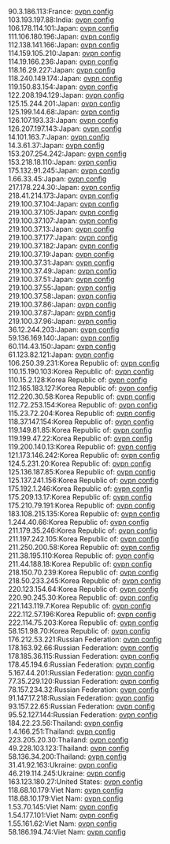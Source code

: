 90.3.186.113:France: [ovpn config](vpn/90_3_186_113.ovpn)  
103.193.197.88:India: [ovpn config](vpn/103_193_197_88.ovpn)  
106.178.114.101:Japan: [ovpn config](vpn/106_178_114_101.ovpn)  
111.106.180.196:Japan: [ovpn config](vpn/111_106_180_196.ovpn)  
112.138.141.166:Japan: [ovpn config](vpn/112_138_141_166.ovpn)  
114.159.105.210:Japan: [ovpn config](vpn/114_159_105_210.ovpn)  
114.19.166.236:Japan: [ovpn config](vpn/114_19_166_236.ovpn)  
118.16.29.227:Japan: [ovpn config](vpn/118_16_29_227.ovpn)  
118.240.149.174:Japan: [ovpn config](vpn/118_240_149_174.ovpn)  
119.150.83.154:Japan: [ovpn config](vpn/119_150_83_154.ovpn)  
122.208.194.129:Japan: [ovpn config](vpn/122_208_194_129.ovpn)  
125.15.244.201:Japan: [ovpn config](vpn/125_15_244_201.ovpn)  
125.199.144.68:Japan: [ovpn config](vpn/125_199_144_68.ovpn)  
126.107.193.33:Japan: [ovpn config](vpn/126_107_193_33.ovpn)  
126.207.197.143:Japan: [ovpn config](vpn/126_207_197_143.ovpn)  
14.101.163.7:Japan: [ovpn config](vpn/14_101_163_7.ovpn)  
14.3.61.37:Japan: [ovpn config](vpn/14_3_61_37.ovpn)  
153.207.254.242:Japan: [ovpn config](vpn/153_207_254_242.ovpn)  
153.218.18.110:Japan: [ovpn config](vpn/153_218_18_110.ovpn)  
175.132.91.245:Japan: [ovpn config](vpn/175_132_91_245.ovpn)  
1.66.33.45:Japan: [ovpn config](vpn/1_66_33_45.ovpn)  
217.178.224.30:Japan: [ovpn config](vpn/217_178_224_30.ovpn)  
218.41.214.173:Japan: [ovpn config](vpn/218_41_214_173.ovpn)  
219.100.37.104:Japan: [ovpn config](vpn/219_100_37_104.ovpn)  
219.100.37.105:Japan: [ovpn config](vpn/219_100_37_105.ovpn)  
219.100.37.107:Japan: [ovpn config](vpn/219_100_37_107.ovpn)  
219.100.37.13:Japan: [ovpn config](vpn/219_100_37_13.ovpn)  
219.100.37.177:Japan: [ovpn config](vpn/219_100_37_177.ovpn)  
219.100.37.182:Japan: [ovpn config](vpn/219_100_37_182.ovpn)  
219.100.37.19:Japan: [ovpn config](vpn/219_100_37_19.ovpn)  
219.100.37.31:Japan: [ovpn config](vpn/219_100_37_31.ovpn)  
219.100.37.49:Japan: [ovpn config](vpn/219_100_37_49.ovpn)  
219.100.37.51:Japan: [ovpn config](vpn/219_100_37_51.ovpn)  
219.100.37.55:Japan: [ovpn config](vpn/219_100_37_55.ovpn)  
219.100.37.58:Japan: [ovpn config](vpn/219_100_37_58.ovpn)  
219.100.37.86:Japan: [ovpn config](vpn/219_100_37_86.ovpn)  
219.100.37.87:Japan: [ovpn config](vpn/219_100_37_87.ovpn)  
219.100.37.96:Japan: [ovpn config](vpn/219_100_37_96.ovpn)  
36.12.244.203:Japan: [ovpn config](vpn/36_12_244_203.ovpn)  
59.136.169.140:Japan: [ovpn config](vpn/59_136_169_140.ovpn)  
60.114.43.150:Japan: [ovpn config](vpn/60_114_43_150.ovpn)  
61.123.82.121:Japan: [ovpn config](vpn/61_123_82_121.ovpn)  
106.250.39.231:Korea Republic of: [ovpn config](vpn/106_250_39_231.ovpn)  
110.15.190.103:Korea Republic of: [ovpn config](vpn/110_15_190_103.ovpn)  
110.15.2.128:Korea Republic of: [ovpn config](vpn/110_15_2_128.ovpn)  
112.165.183.127:Korea Republic of: [ovpn config](vpn/112_165_183_127.ovpn)  
112.220.30.58:Korea Republic of: [ovpn config](vpn/112_220_30_58.ovpn)  
112.72.253.154:Korea Republic of: [ovpn config](vpn/112_72_253_154.ovpn)  
115.23.72.204:Korea Republic of: [ovpn config](vpn/115_23_72_204.ovpn)  
118.37.147.154:Korea Republic of: [ovpn config](vpn/118_37_147_154.ovpn)  
119.149.81.85:Korea Republic of: [ovpn config](vpn/119_149_81_85.ovpn)  
119.199.47.22:Korea Republic of: [ovpn config](vpn/119_199_47_22.ovpn)  
119.200.140.13:Korea Republic of: [ovpn config](vpn/119_200_140_13.ovpn)  
121.173.146.242:Korea Republic of: [ovpn config](vpn/121_173_146_242.ovpn)  
124.5.231.20:Korea Republic of: [ovpn config](vpn/124_5_231_20.ovpn)  
125.136.187.85:Korea Republic of: [ovpn config](vpn/125_136_187_85.ovpn)  
125.137.241.156:Korea Republic of: [ovpn config](vpn/125_137_241_156.ovpn)  
175.192.1.246:Korea Republic of: [ovpn config](vpn/175_192_1_246.ovpn)  
175.209.13.17:Korea Republic of: [ovpn config](vpn/175_209_13_17.ovpn)  
175.210.79.191:Korea Republic of: [ovpn config](vpn/175_210_79_191.ovpn)  
183.108.215.135:Korea Republic of: [ovpn config](vpn/183_108_215_135.ovpn)  
1.244.40.66:Korea Republic of: [ovpn config](vpn/1_244_40_66.ovpn)  
211.179.35.246:Korea Republic of: [ovpn config](vpn/211_179_35_246.ovpn)  
211.197.242.105:Korea Republic of: [ovpn config](vpn/211_197_242_105.ovpn)  
211.250.200.58:Korea Republic of: [ovpn config](vpn/211_250_200_58.ovpn)  
211.38.195.110:Korea Republic of: [ovpn config](vpn/211_38_195_110.ovpn)  
211.44.188.18:Korea Republic of: [ovpn config](vpn/211_44_188_18.ovpn)  
218.150.70.239:Korea Republic of: [ovpn config](vpn/218_150_70_239.ovpn)  
218.50.233.245:Korea Republic of: [ovpn config](vpn/218_50_233_245.ovpn)  
220.123.154.64:Korea Republic of: [ovpn config](vpn/220_123_154_64.ovpn)  
220.90.245.30:Korea Republic of: [ovpn config](vpn/220_90_245_30.ovpn)  
221.143.119.7:Korea Republic of: [ovpn config](vpn/221_143_119_7.ovpn)  
222.112.57.196:Korea Republic of: [ovpn config](vpn/222_112_57_196.ovpn)  
222.114.75.203:Korea Republic of: [ovpn config](vpn/222_114_75_203.ovpn)  
58.151.98.70:Korea Republic of: [ovpn config](vpn/58_151_98_70.ovpn)  
176.212.53.221:Russian Federation: [ovpn config](vpn/176_212_53_221.ovpn)  
178.163.92.66:Russian Federation: [ovpn config](vpn/178_163_92_66.ovpn)  
178.185.36.115:Russian Federation: [ovpn config](vpn/178_185_36_115.ovpn)  
178.45.194.6:Russian Federation: [ovpn config](vpn/178_45_194_6.ovpn)  
5.167.44.201:Russian Federation: [ovpn config](vpn/5_167_44_201.ovpn)  
77.35.229.120:Russian Federation: [ovpn config](vpn/77_35_229_120.ovpn)  
78.157.234.32:Russian Federation: [ovpn config](vpn/78_157_234_32.ovpn)  
91.147.17.218:Russian Federation: [ovpn config](vpn/91_147_17_218.ovpn)  
93.157.22.65:Russian Federation: [ovpn config](vpn/93_157_22_65.ovpn)  
95.52.127.144:Russian Federation: [ovpn config](vpn/95_52_127_144.ovpn)  
184.22.23.56:Thailand: [ovpn config](vpn/184_22_23_56.ovpn)  
1.4.166.251:Thailand: [ovpn config](vpn/1_4_166_251.ovpn)  
223.205.20.30:Thailand: [ovpn config](vpn/223_205_20_30.ovpn)  
49.228.103.123:Thailand: [ovpn config](vpn/49_228_103_123.ovpn)  
58.136.34.200:Thailand: [ovpn config](vpn/58_136_34_200.ovpn)  
31.41.92.163:Ukraine: [ovpn config](vpn/31_41_92_163.ovpn)  
46.219.114.245:Ukraine: [ovpn config](vpn/46_219_114_245.ovpn)  
163.123.180.27:United States: [ovpn config](vpn/163_123_180_27.ovpn)  
118.68.10.179:Viet Nam: [ovpn config](vpn/118_68_10_179.ovpn)  
118.68.10.179:Viet Nam: [ovpn config](vpn/118_68_10_179.ovpn)  
1.53.70.145:Viet Nam: [ovpn config](vpn/1_53_70_145.ovpn)  
1.54.177.101:Viet Nam: [ovpn config](vpn/1_54_177_101.ovpn)  
1.55.161.62:Viet Nam: [ovpn config](vpn/1_55_161_62.ovpn)  
58.186.194.74:Viet Nam: [ovpn config](vpn/58_186_194_74.ovpn)  

